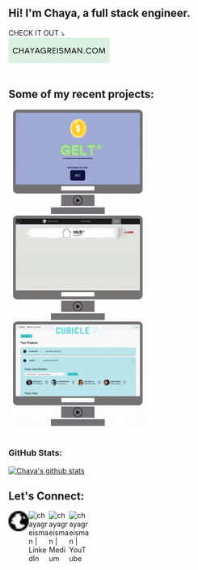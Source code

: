 ## Hi! I'm **Chaya**, a full stack engineer. 

CHECK IT OUT ⤵  
[<img width='200px' alt="chayagreisman.com" src="/website.png" />](https://chayagreisman.com/)<br/><br/>

## Some of my recent projects: 

[<img   width="275px" alt="gelt" src="/gelt.gif" />](https://www.youtube.com/watch?v=ahcW76NAfiY)
[<img   width="275px" alt="HomeHue" src="/homeHue.gif" />](https://www.youtube.com/watch?v=_l3wUuti28s) 
[<img   width="275px" alt="cubicle" src="/cubicle.gif" />](https://www.youtube.com/watch?v=OaI9uW1RYtY) <br/><br/>

### GitHub Stats: 
[![Chaya's github stats](https://github-readme-stats.vercel.app/api?username=ChayaGreisman&show_icons=true&theme=gotham)](https://github.com/ChayaGreisman/github-readme-stats)

<!--[![Top Langs](https://github-readme-stats.vercel.app/api/top-langs/?username=ChayaGreisman)](https://github.com/ChayaGreisman/github-readme-stats)-->

<!--use below to pin repos on profile page-->
<!--## Pinned:
[![ReadMe Card](https://github-readme-stats.vercel.app/api/pin/?username=ChayaGreisman&repo=gelt-frontend&theme=gotham)](https://github.com/ChayaGreisman/gelt-frontend)-->
 
## Let's Connect:

[<img align="left" alt="chayagreisman.com" width="40px" src="https://raw.githubusercontent.com/iconic/open-iconic/master/svg/globe.svg" />](https://chayagreisman.com/)
[<img align="left" alt="chayagreisman | LinkedIn" width="40px" src="https://cdn.jsdelivr.net/npm/simple-icons@v3/icons/linkedin.svg" />](https://www.linkedin.com/in/chayagreisman/)
[<img align="left" alt="chayagreisman | Medium" width="40px" src="https://cdn.jsdelivr.net/npm/simple-icons@v3/icons/medium.svg" />](https://medium.com/@chayamgreisman)
[<img align="left" alt="chayagreisman | YouTube" width="40px" src="https://cdn.jsdelivr.net/npm/simple-icons@v3/icons/youtube.svg" />](https://www.youtube.com/channel/UCZL13mtv8x-0IdOZ18J5T3w)


